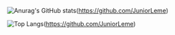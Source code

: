 

![Anurag's GitHub stats](https://github-readme-stats.vercel.app/api?username=JuniorLeme&show_icons=true&theme=codeSTACKr)(https://github.com/JuniorLeme)

![Top Langs](https://github-readme-stats.vercel.app/api/top-langs/?username=JuniorLeme&layout=compact)(https://github.com/JuniorLeme)

<!--
**JuniorLeme/JuniorLeme** is a ✨ _special_ ✨ repository because its `README.md` (this file) appears on your GitHub profile.

Here are some ideas to get you started:

- 🔭 I’m currently working on ...
- 🌱 I’m currently learning ...
- 👯 I’m looking to collaborate on ...
- 🤔 I’m looking for help with ...
- 💬 Ask me about ...
- 📫 How to reach me: ...
- 😄 Pronouns: ...
- ⚡ Fun fact: ...
-->
